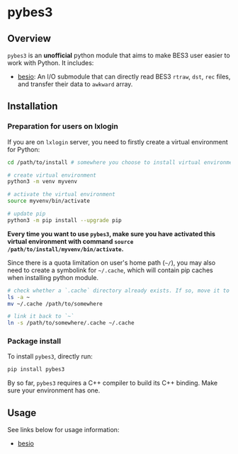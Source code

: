 # pybes3

## Overview

`pybes3` is an **unofficial** python module that aims to make BES3 user easier to work with Python. It includes:

* [besio](./doc/besio.md): An I/O submodule that can directly read BES3 `rtraw`, `dst`, `rec` files, and transfer their data to `awkward` array.



## Installation

### Preparation for users on lxlogin

If you are on `lxlogin` server, you need to firstly create a virtual environment for Python:

```bash
cd /path/to/install # somewhere you choose to install virtual environment

# create virtual environment
python3 -m venv myvenv

# activate the virtual environment
source myvenv/bin/activate

# update pip
python3 -m pip install --upgrade pip
```

**Every time you want to use `pybes3`, make sure you have activated this virtual environment with command `source /path/to/install/myvenv/bin/activate`.**



Since there is a quota limitation on user's home path (`~/`), you may also need to create a symbolink for `~/.cache`, which will contain pip caches when installing python module.

```bash
# check whether a `.cache` directory already exists. If so, move it to somewhere else
ls -a ~
mv ~/.cache /path/to/somewhere

# link it back to `~`
ln -s /path/to/somewhere/.cache ~/.cache
```

### Package install

To install `pybes3`, directly run:

```bash
pip install pybes3
```

By so far, `pybes3` requires a C++ compiler to build its C++ binding. Make sure your environment has one.



## Usage

See links below for usage information:

* [besio](./doc/besio.md)
